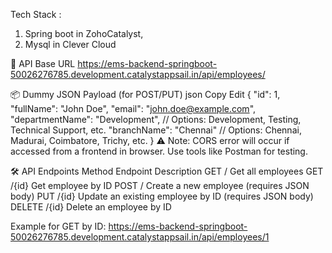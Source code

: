 
Tech Stack : 
1. Spring boot in ZohoCatalyst,
2. Mysql in Clever Cloud

   
🚀 API Base URL
https://ems-backend-springboot-50026276785.development.catalystappsail.in/api/employees/

📦 Dummy JSON Payload (for POST/PUT)
json
Copy
Edit
{
  "id": 1,
  "fullName": "John Doe",
  "email": "john.doe@example.com",
  "departmentName": "Development",  // Options: Development, Testing, Technical Support, etc.
  "branchName": "Chennai"          // Options: Chennai, Madurai, Coimbatore, Trichy, etc.
}
⚠️ Note: CORS error will occur if accessed from a frontend in browser. Use tools like Postman for testing.

🛠️ API Endpoints
Method	Endpoint	Description
GET	/	Get all employees
GET	/{id}	Get employee by ID
POST	/	Create a new employee (requires JSON body)
PUT	/{id}	Update an existing employee by ID (requires JSON body)
DELETE	/{id}	Delete an employee by ID

Example for GET by ID:
https://ems-backend-springboot-50026276785.development.catalystappsail.in/api/employees/1
